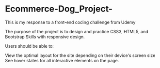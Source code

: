 # Ecommerce-Dog_Project-
This is my response to a front-end coding challenge from Udemy

The purpose of the project is to design and practice CSS3, HTML5, and Bootstrap Skills with responsive design.  

Users should be able to:

View the optimal layout for the site depending on their device's screen size
See hover states for all interactive elements on the page.

